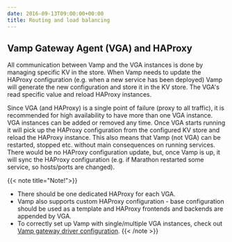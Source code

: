 ```yaml
---
date: 2016-09-13T09:00:00+00:00
title: Routing and load balancing
---
```


## Vamp Gateway Agent (VGA) and HAProxy

All communication between Vamp and the VGA instances is done by managing specific KV in the store. 
When Vamp needs to update the HAProxy configuration (e.g. when a new service has been deployed) Vamp will generate the new configuration and store it in the KV store.
The VGA's read specific value and reload HAProxy instances. 

Since VGA (and HAProxy) is a single point of failure (proxy to all traffic), it is recommended for high availability to have more than one VGA instance.
VGA instances can be added or removed any time. Once VGA starts running it will pick up the HAProxy configuration from the configured KV store and reload the HAProxy instance.
This also means that Vamp (not VGA) can be restarted, stopped etc. without main consequences on running services. There would be no HAProxy configuration update, but, once Vamp is up, it will sync the HAProxy configuration (e.g. if Marathon restarted some service, so hosts/ports are changed).  

{{< note title="Note!">}}
* There should be one dedicated HAProxy for each VGA. 
* Vamp also supports custom HAProxy configuration - base configuration should be used as a template and HAProxy frontends and backends are appended by VGA.
* To correctly set up Vamp with single/multiple VGA instances, check out [Vamp gateway driver configuration](/documentation/installation/configure-vamp#gateway-driver).
{{< /note >}}